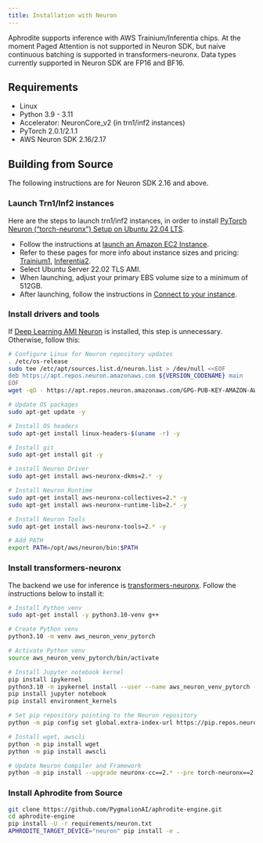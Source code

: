 ```yaml
---
title: Installation with Neuron
---
```


Aphrodite supports inference with AWS Trainium/Inferentia chips. At the moment Paged Attention is not supported in Neuron SDK, but naive continuous batching is supported in transformers-neuronx. Data types currently supported in Neuron SDK are FP16 and BF16.

## Requirements
- Linux
- Python 3.9 - 3.11
- Accelerator: NeuronCore_v2 (in trn1/inf2 instances)
- PyTorch 2.0.1/2.1.1
- AWS Neuron SDK 2.16/2.17

## Building from Source
The following instructions are for Neuron SDK 2.16 and above.

### Launch Trn1/Inf2 instances
Here are the steps to launch trn1/inf2 instances, in order to install [PyTorch Neuron (“torch-neuronx”) Setup on Ubuntu 22.04 LTS](https://awsdocs-neuron.readthedocs-hosted.com/en/latest/general/setup/neuron-setup/pytorch/neuronx/ubuntu/torch-neuronx-ubuntu22.html).

- Follow the instructions at [launch an Amazon EC2 Instance](https://docs.aws.amazon.com/AWSEC2/latest/UserGuide/EC2_GetStarted.html#ec2-launch-instance).
- Refer to these pages for more info about instance sizes and pricing: [Trainium1](https://aws.amazon.com/ec2/instance-types/trn1/), [Inferentia2](https://aws.amazon.com/ec2/instance-types/inf2/).
- Select Ubuntu Server 22.02 TLS AMI.
- When launching, adjust your primary EBS volume size to a minimum of 512GB.
- After launching, follow the instructions in [Connect to your instance](https://docs.aws.amazon.com/AWSEC2/latest/UserGuide/AccessingInstancesLinux.html).

### Install drivers and tools
If [Deep Learning AMI Neuron](https://docs.aws.amazon.com/dlami/latest/devguide/appendix-ami-release-notes.html) is installed, this step is unnecessary. Otherwise, follow this:

```sh
# Configure Linux for Neuron repository updates
. /etc/os-release
sudo tee /etc/apt/sources.list.d/neuron.list > /dev/null <<EOF
deb https://apt.repos.neuron.amazonaws.com ${VERSION_CODENAME} main
EOF
wget -qO - https://apt.repos.neuron.amazonaws.com/GPG-PUB-KEY-AMAZON-AWS-NEURON.PUB | sudo apt-key add -

# Update OS packages
sudo apt-get update -y

# Install OS headers
sudo apt-get install linux-headers-$(uname -r) -y

# Install git
sudo apt-get install git -y

# install Neuron Driver
sudo apt-get install aws-neuronx-dkms=2.* -y

# Install Neuron Runtime
sudo apt-get install aws-neuronx-collectives=2.* -y
sudo apt-get install aws-neuronx-runtime-lib=2.* -y

# Install Neuron Tools
sudo apt-get install aws-neuronx-tools=2.* -y

# Add PATH
export PATH=/opt/aws/neuron/bin:$PATH
```

### Install transformers-neuronx
The backend we use for inference is [transformers-neuronx](https://github.com/aws-neuron/transformers-neuronx). Follow the instructions below to install it:

```sh
# Install Python venv
sudo apt-get install -y python3.10-venv g++

# Create Python venv
python3.10 -m venv aws_neuron_venv_pytorch

# Activate Python venv
source aws_neuron_venv_pytorch/bin/activate

# Install Jupyter notebook kernel
pip install ipykernel
python3.10 -m ipykernel install --user --name aws_neuron_venv_pytorch --display-name "Python (torch-neuronx)"
pip install jupyter notebook
pip install environment_kernels

# Set pip repository pointing to the Neuron repository
python -m pip config set global.extra-index-url https://pip.repos.neuron.amazonaws.com

# Install wget, awscli
python -m pip install wget
python -m pip install awscli

# Update Neuron Compiler and Framework
python -m pip install --upgrade neuronx-cc==2.* --pre torch-neuronx==2.1.* torchvision transformers-neuronx
```

### Install Aphrodite from Source
```sh
git clone https://github.com/PygmalionAI/aphrodite-engine.git
cd aphrodite-engine
pip install -U -r requirements/neuron.txt
APHRODITE_TARGET_DEVICE="neuron" pip install -e .
```